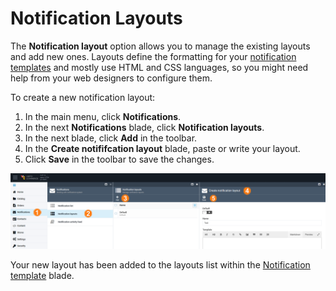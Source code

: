 # Notification Layouts

The **Notification layout** option allows you to manage the existing layouts and add new ones. Layouts define the formatting for your [notification templates](notification-templates.md) and mostly use HTML and CSS languages, so you might need help from your web designers to configure them.

To create a new notification layout:

1. In the main menu, click **Notifications**.
1. In the next **Notifications** blade, click **Notification layouts**.
1. In the next blade, click **Add** in the toolbar.  
1. In the **Create notififcation layout** blade, paste or write your layout.
5. Click **Save** in the toolbar to save the changes. 

![Notification layout](media/notification-layouts-path.png)

Your new layout has been added to the layouts list within the [Notification template](notification-templates.md) blade.
